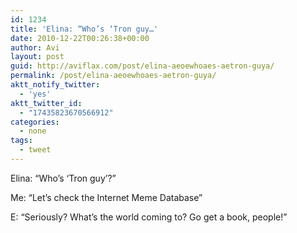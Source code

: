 ```yaml
---
id: 1234
title: 'Elina: “Who’s ‘Tron guy…'
date: 2010-12-22T00:26:38+00:00
author: Avi
layout: post
guid: http://aviflax.com/post/elina-aeoewhoaes-aetron-guya/
permalink: /post/elina-aeoewhoaes-aetron-guya/
aktt_notify_twitter:
  - 'yes'
aktt_twitter_id:
  - "17435823670566912"
categories:
  - none
tags:
  - tweet
---
```

Elina: “Who’s ‘Tron guy’?”

Me: “Let’s check the Internet Meme Database”

E: “Seriously? What’s the world coming to? Go get a book, people!”